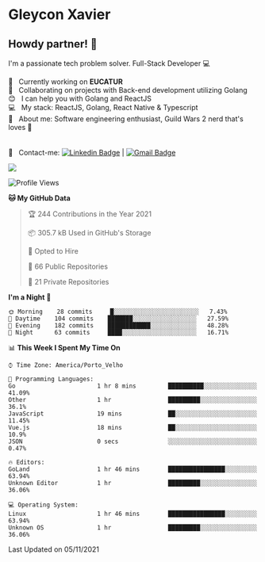 # Gleycon Xavier

## Howdy partner! 👋

I'm a passionate tech problem solver.
Full-Stack Developer :computer:

 :rocket:  &nbsp; Currently working on **EUCATUR**
 <br/> :purple_heart: &nbsp; Collaborating on projects with Back-end development utilizing Golang
 <br/> :blush: &nbsp; I can help you with Golang and ReactJS
 <br/> :computer: &nbsp; My stack: ReactJS, Golang, React Native & Typescript
 <br/> 💬  &nbsp; About me: Software engineering enthusiast, Guild Wars 2 nerd that's loves :apple:
 <br/>
 <br/>
 <br/> :email: &nbsp; Contact-me: [![Linkedin Badge](https://img.shields.io/badge/-GleyconXavier-blue?style=flat-square&logo=Linkedin&logoColor=white&link=https://www.linkedin.com/in/gleyconxavier/)](https://www.linkedin.com/in/gleyconxavier/) 
| 
[![Gmail Badge](https://img.shields.io/badge/-gleyconxcarlos@gmail.com-c14438?style=flat-square&logo=Gmail&logoColor=white&link=mailto:gleyconxcarlos@gmail.com)](mailto:gleyconxcarlos@gmail.com)

![](https://komarev.com/ghpvc/?username=gleyconxavier)

<!--START_SECTION:waka-->
![Profile Views](http://img.shields.io/badge/Profile%20Views-0-blue)

**🐱 My GitHub Data** 

> 🏆 244 Contributions in the Year 2021
 > 
> 📦 305.7 kB Used in GitHub's Storage 
 > 
> 💼 Opted to Hire
 > 
> 📜 66 Public Repositories 
 > 
> 🔑 21 Private Repositories  
 > 
**I'm a Night 🦉** 

```text
🌞 Morning    28 commits     █░░░░░░░░░░░░░░░░░░░░░░░░   7.43% 
🌆 Daytime    104 commits    ███████░░░░░░░░░░░░░░░░░░   27.59% 
🌃 Evening    182 commits    ████████████░░░░░░░░░░░░░   48.28% 
🌙 Night      63 commits     ████░░░░░░░░░░░░░░░░░░░░░   16.71%

```


📊 **This Week I Spent My Time On** 

```text
⌚︎ Time Zone: America/Porto_Velho

💬 Programming Languages: 
Go                       1 hr 8 mins         ██████████░░░░░░░░░░░░░░░   41.09% 
Other                    1 hr                █████████░░░░░░░░░░░░░░░░   36.1% 
JavaScript               19 mins             ██░░░░░░░░░░░░░░░░░░░░░░░   11.45% 
Vue.js                   18 mins             ██░░░░░░░░░░░░░░░░░░░░░░░   10.9% 
JSON                     0 secs              ░░░░░░░░░░░░░░░░░░░░░░░░░   0.47%

🔥 Editors: 
GoLand                   1 hr 46 mins        ████████████████░░░░░░░░░   63.94% 
Unknown Editor           1 hr                █████████░░░░░░░░░░░░░░░░   36.06%

💻 Operating System: 
Linux                    1 hr 46 mins        ████████████████░░░░░░░░░   63.94% 
Unknown OS               1 hr                █████████░░░░░░░░░░░░░░░░   36.06%

```


 Last Updated on 05/11/2021
<!--END_SECTION:waka-->
